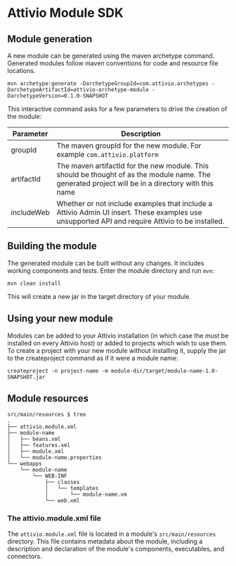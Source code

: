 # Attivio Module SDK

## Module generation

A new module can be generated using the maven archetype command.  Generated modules follow maven conventions for code and resource file locations.

    mvn archetype:generate -DarchetypeGroupId=com.attivio.archetypes -DarchetypeArtifactId=attivio-archetype-module -DarchetypeVersion=0.1.0-SNAPSHOT

This interactive command asks for a few parameters to drive the creation of the module:

| Parameter | Description |
| --- | --- |
| groupId | The maven groupId for the new module.  For example `com.attivio.platform` |
| artifactId | The maven artifactId for the new module.  This should be thought of as the module name.  The generated project will be in a directory with this name |
| includeWeb | Whether or not include examples that include a Attivio Admin UI insert.  These examples use unsupported API and require Attivio to be installed. |

## Building the module

The generated module can be built without any changes.  It includes working components and tests.  Enter the module directory and run `mvn`:

    mvn clean install

This will create a new jar in the target directory of your module.

## Using your new module

Modules can be added to your Attivio installation (in which case the _must_ be installed on every Attivio host) or added to projects which wish to use them.  To create a project with your new module without installing it, supply the jar to the createproject command as if it were a module name:

    createproject -n project-name -m module-dir/target/module-name-1.0-SNAPSHOT.jar

## Module resources

```
src/main/resources $ tree
.
├── attivio.module.xml
├── module-name
│   ├── beans.xml
│   ├── features.xml
│   ├── module.xml
│   └── module-name.properties
└── webapps
    └── module-name
        └── WEB-INF
            ├── classes
            │   └── templates
            │       └── module-name.vm
            └── web.xml
```

### The attivio.module.xml file

The `attivio.module.xml` file is located in a module's `src/main/resources` directory.  This file contains metadata about the module, including a description and declaration of the module's components, executables, and connectors.




    